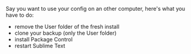 Say you want to use your config on an other computer, here's what you have to do:

- remove the User folder of the fresh install
- clone your backup (only the User folder)
- install Package Control
- restart Sublime Text
